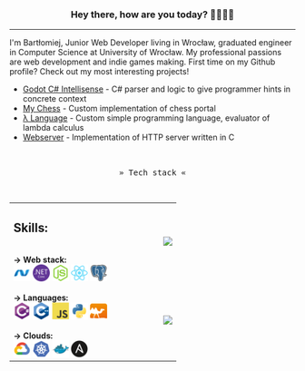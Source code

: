 <h3 align="center">Hey there, how are you today? 👦🏽✌🏽</h3>

---

I'm Bartłomiej, Junior Web Developer living in Wrocław, graduated engineer in Computer Science at University of Wrocław. My professional passions are web development and indie games making. First time on my Github profile? Check out my most interesting projects!

- <a href="https://github.com/TheKetrab/godot-csharp-intellisense">Godot C# Intellisense</a> - C# parser and logic to give programmer hints in concrete context
- <a href="https://github.com/TheKetrab/MyChess">My Chess</a> - Custom implementation of chess portal
- <a href="https://github.com/TheKetrab/University/tree/master/J%C4%99zyki%20Programowania/p1">λ Language</a> - Custom simple programming language, evaluator of lambda calculus
- <a href="https://github.com/TheKetrab/University/tree/master/Sieci%20Komputerowe/webserver">Webserver</a> - Implementation of HTTP server written in C

<br/>
<p align="center"><samp>&raquo; Tech stack &laquo;</samp></p>
<br/>

<table align="center">
  <tr>
    <td rowspan="2" width="250">
      <h2>Skills:</h2>
      <br/>
      <b>→ Web stack:</b> <br/>
      <img src="https://raw.githubusercontent.com/devicons/devicon/master/icons/dot-net/dot-net-original.svg" alt="c" width="30" height="30"/>
      <img src="https://raw.githubusercontent.com/devicons/devicon/master/icons/dotnetcore/dotnetcore-original.svg" alt="c" width="30" height="30"/>
      <img src="https://raw.githubusercontent.com/devicons/devicon/master/icons/nodejs/nodejs-original.svg" alt="c" width="30" height="30"/>
      <img src="https://raw.githubusercontent.com/devicons/devicon/master/icons/react/react-original.svg" alt="c" width="30" height="30"/>
      <img src="https://raw.githubusercontent.com/devicons/devicon/master/icons/postgresql/postgresql-original.svg" alt="postgres" width="30" height="30"/>
      <br/>
      <br/>
      <b>→ Languages:</b> <br/>
      <img src="https://raw.githubusercontent.com/devicons/devicon/master/icons/csharp/csharp-original.svg" alt="c#" width="30" height="30"/>
      <img src="https://raw.githubusercontent.com/devicons/devicon/master/icons/cplusplus/cplusplus-original.svg" alt="c++" width="30" height="30"/>
      <img src="https://raw.githubusercontent.com/devicons/devicon/master/icons/javascript/javascript-original.svg" alt="js" width="30" height="30"/>
      <img src="https://raw.githubusercontent.com/devicons/devicon/master/icons/python/python-original.svg" alt="python" width="30" height="30"/>
      <img src="https://raw.githubusercontent.com/devicons/devicon/master/icons/ocaml/ocaml-original.svg" alt="ocaml" width="30" height="30"/>
      <br/>
      <br/>
      <b>→ Clouds:</b> <br/>      
      <img src="https://raw.githubusercontent.com/devicons/devicon/master/icons/googlecloud/googlecloud-original.svg" alt="ocaml" width="30" height="30"/>
      <img src="https://raw.githubusercontent.com/devicons/devicon/master/icons/kubernetes/kubernetes-plain.svg" alt="ocaml" width="30" height="30"/>
      <img src="https://raw.githubusercontent.com/devicons/devicon/master/icons/docker/docker-original.svg" alt="ocaml" width="30" height="30"/>
      <img src="https://raw.githubusercontent.com/devicons/devicon/master/icons/ansible/ansible-original.svg" alt="ocaml" width="30" height="30"/>
    </td>
    <td>
      <img src="https://github-readme-stats.vercel.app/api/top-langs/?username=TheKetrab&layout=compact&hide=d&theme=dark&langs_count=6&card_width=390"/>
    </td>
  </tr>
  <tr>
    <td>
      <img src="https://github-readme-stats.vercel.app/api?username=TheKetrab&hide_title=1&theme=dark&show_icons=1&hide_rank=1"/>
    </td>
  </tr>
</table>



